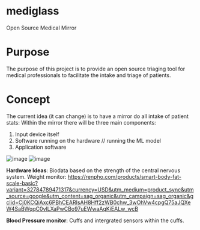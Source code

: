 # mediglass
Open Source Medical Mirror 


# Purpose 

The purpose of this project is to provide an open source triaging tool for medical professionals to facilitate the intake and triage of patients.  

# Concept 

The current idea (it can change) is to have a mirror do all intake of patient stats:  Within the mirror there will be three main components: 

1. Input device itself
2. Software running on the hardware // running the ML model 
3. Application software 


![image](https://user-images.githubusercontent.com/90342441/150229839-9ef076f5-c288-436a-8ef4-b0ec5a550418.png)
![image](https://user-images.githubusercontent.com/90342441/150229879-2819b3e2-0188-4b82-bf6c-d0ea050d9519.png)



**Hardware Ideas**:  Biodata based on the strength of the central nervous system.   Weight monitor: https://renpho.com/products/smart-body-fat-scale-basic?variant=32784789471317&currency=USD&utm_medium=product_sync&utm_source=google&utm_content=sag_organic&utm_campaign=sag_organic&gclid=Cj0KCQiAxc6PBhCEARIsAH8Hff2zWB0chw_3wOhVw4cpgQ75aJQXeW4SaBWqqC0vlLXaPwCBo97uEWwaAqKiEALw_wcB 

**Blood Pressure monitor**: Cuffs and intergrated sensors within the cuffs. 
